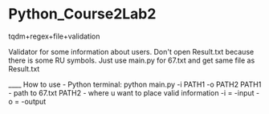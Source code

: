# Python_Course2Lab2
tqdm+regex+file+validation

Validator for some information about users. Don't open Result.txt because there is some RU symbols. Just use main.py for 67.txt and get same file as Result.txt

____ How to use - Python terminal:
      python main.py -i PATH1 -o PATH2 
PATH1 - path to 67.txt
PATH2 - where u want to place valid information
-i = -input
-o = -output
